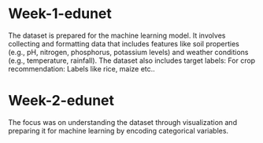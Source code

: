 # Week-1-edunet
 The dataset is prepared for the machine learning model. It involves collecting and formatting data that includes features like soil properties (e.g., pH, nitrogen, phosphorus, potassium levels) and weather conditions (e.g., temperature, rainfall). The dataset also includes target labels:  For crop recommendation: Labels like rice, maize etc..
# Week-2-edunet
 The focus was on understanding the dataset through visualization and preparing it for machine learning by encoding categorical variables.
